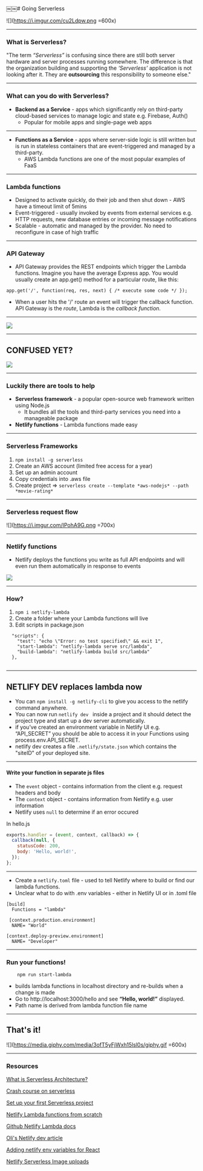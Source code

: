 ￼￼# Going Serverless

![](https://i.imgur.com/cu2Ldpw.png =600x)



---

### What is Serverless?

"The term *“Serverless”* is confusing since there are still both server hardware and server processes running somewhere. The difference is that the organization building and supporting the *‘Serverless’* application is not looking after it. They are **outsourcing** this responsibility to someone else."


---

### What can you do with Serverless?

- **Backend as a Service** - apps which significantly rely on third-party cloud-based services to manage logic and state e.g. Firebase, Auth()
    - Popular for mobile apps and single-page web apps

---

- **Functions as a Service** - apps where server-side logic is still written but is run in stateless containers that are event-triggered and managed by a third-party. 
    - AWS Lambda functions are one of the most popular examples of FaaS


---

### Lambda functions

- Designed to activate quickly, do their job and then shut down - AWS have a timeout limit of 5mins
- Event-triggered - usually invoked by events from external services e.g. HTTP requests, new database entries or incoming message notifications
- Scalable - automatic and managed by the provider. No need to reconfigure in case of high traffic


---


### API Gateway

- API Gateway provides the REST endpoints which trigger the Lambda functions. Imagine you have the average Express app. You would usually create an app.get() method for a particular route, like this:

```javascript=
app.get('/', function(req, res, next) { /* execute some code */ });
```

- When a user hits the '/' route an event will trigger the callback function. API Gateway is the *route*, Lambda is the *callback function.*


---


![](https://i.imgur.com/O9lfLjV.png)


---

## CONFUSED YET?

![](https://media.giphy.com/media/APqEbxBsVlkWSuFpth/giphy.gif)

---

### Luckily there are tools to help

- **Serverless framework** - a popular open-source web framework written using Node.js
    - It bundles all the tools and third-party services you need into a manageable package
- **Netlify functions** - Lambda functions made easy

---

### Serverless Frameworks

1. ```npm install -g serverless```
2. Create an AWS account (limited free access for a year)
3. Set up an admin account
4. Copy credentials into .aws file
5. Create project => ```serverless create --template *aws-nodejs* --path *movie-rating*```


---

### Serverless request flow

![](https://i.imgur.com/IPohA9G.png =700x)



---

### Netlify functions

- Netlify deploys the functions you write as full API endpoints and will even run them automatically in response to events

![](https://i.imgur.com/Qo43CRn.png)


---

### How?

1. ```npm i netlify-lambda```
2. Create a folder where your Lambda functions will live
3. Edit scripts in package.json

```json=
  "scripts": {
    "test": "echo \"Error: no test specified\" && exit 1",
    "start-lambda": "netlify-lambda serve src/lambda",
    "build-lambda": "netlify-lambda build src/lambda"
  },
  
```

---

## NETLIFY DEV replaces lambda now

- You can ```npm install -g netlify-cli``` to give you access to the netlify command anywhere. 
- You can now run ```netlify dev ``` inside a project and it should detect the project type and start up a dev server automatically.
- if you’ve created an environment variable in Netlify UI e.g. “API_SECRET” you should be able to access it in your Functions using process.env.API_SECRET.
- netlify dev creates a file ```.netlify/state.json```  which contains the "siteID" of your deployed site.


---


#### Write your function in separate js files

- The ```event``` object - contains information from the client e.g. request headers and body 
- The ```context``` object - contains information from Netlify e.g. user information
- Netlify uses ```null``` to determine if an error occured

In hello.js
```javascript
exports.handler = (event, context, callback) => {
  callback(null, {
    statusCode: 200,
    body: 'Hello, world!',
  });
};

```

---

- Create a ```netlify.toml``` file - used to tell Netlify where to build or find our lambda functions.
- Unclear what to do with .env variables - either in Netlify UI or in .toml file

```
[build]
  Functions = "lambda"
  
 [context.production.environment]
  NAME= "World"

[context.deploy-preview.environment]
  NAME= "Developer"

```

---


### Run your functions!

``` 
    npm run start-lambda
```

- builds lambda functions in localhost directory and re-builds when a change is made
- Go to http://localhost:3000/hello and see **“Hello, world!”** displayed.
- Path name is derived from lambda function file name



---

## That's it!

![](https://media.giphy.com/media/3ofT5yFjWxh15lsl0s/giphy.gif =600x)

---

### Resources 

[What is Serverless Architecture?](https://martinfowler.com/articles/serverless.html)

[Crash course on serverless](https://hackernoon.com/a-crash-course-on-serverless-with-node-js-632b37d58b44)

[Set up your first Serverless project](https://www.netlify.com/blog/2016/09/15/serverless-jam-a-serverless-framework-tutorial/)

[Netlify Lambda functions from scratch](https://travishorn.com/netlify-lambda-functions-from-scratch-1186f61c659e)

[Github Netlify Lambda docs](https://github.com/netlify/netlify-lambda)

[Oli's Netlify dev article](https://oliverjam.es/blog/we-dont-need-servers/)

[Adding netlify env variables for React](https://medium.com/better-programming/why-you-should-add-environment-variables-to-netlify-sites-bae57012cc74)

[Netlify Serverless Image uploads](https://www.netlify.com/blog/2016/11/17/serverless-file-uploads/)
